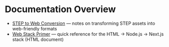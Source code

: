 # Documentation Overview

- [STEP to Web Conversion](STEP_TO_WEB_CONVERSION.md) — notes on transforming STEP assets into web-friendly formats
- [Web Stack Primer](web-stack-overview.html) — quick reference for the HTML → Node.js → Next.js stack (HTML document)

